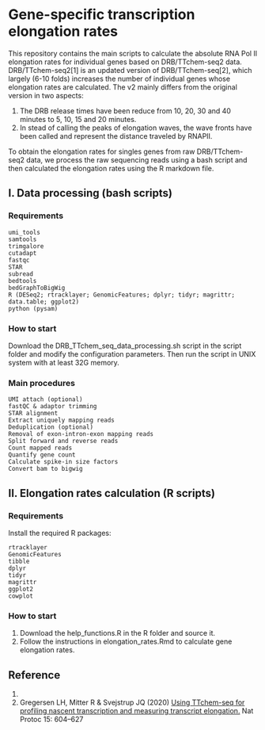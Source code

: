 # Gene-specific transcription elongation rates

This repository contains the main scripts to calculate the absolute RNA Pol II elongation rates for individual genes based on DRB/TTchem-seq2 data.
DRB/TTchem-seq2[1] is an updated version of DRB/TTchem-seq[2], which largely (6-10 folds) increases the number of individual genes whose elongation rates are calculated. The v2 mainly differs from the original version in two aspects:

1. The DRB release times have been reduce from 10, 20, 30 and 40 minutes to 5, 10, 15 and 20 minutes.
2. In stead of calling the peaks of elongation waves, the wave fronts have been called and represent the distance traveled by RNAPII.

To obtain the elongation rates for singles genes from raw DRB/TTchem-seq2 data, we process the raw sequencing reads using a bash script and then calculated the elongation rates using the R markdown file. 

## I. Data processing (bash scripts)

### Requirements

```
umi_tools
samtools
trimgalore
cutadapt
fastqc
STAR
subread
bedtools
bedGraphToBigWig
R (DESeq2; rtracklayer; GenomicFeatures; dplyr; tidyr; magrittr; data.table; ggplot2)
python (pysam)
```

### How to start

Download the DRB_TTchem_seq_data_processing.sh script in the script folder and modify the configuration parameters. Then run the script in UNIX system with at least 32G memory.

### Main procedures

```
UMI attach (optional)
fastQC & adaptor trimming
STAR alignment
Extract uniquely mapping reads
Deduplication (optional)
Removal of exon-intron-exon mapping reads
Split forward and reverse reads
Count mapped reads
Quantify gene count
Calculate spike-in size factors
Convert bam to bigwig
```


## II. Elongation rates calculation (R scripts)

### Requirements

Install the required R packages:

```
rtracklayer
GenomicFeatures
tibble
dplyr
tidyr
magrittr
ggplot2
cowplot
```

### How to start 

1.  Download the help_functions.R in the R folder and source it.
2.  Follow the instructions in elongation_rates.Rmd to calculate gene elongation rates.


## Reference 

1. 
2. Gregersen LH, Mitter R & Svejstrup JQ (2020) [Using TTchem-seq for profiling nascent transcription and measuring transcript elongation.](https://doi.org/10.1038/s41596-019-0262-3) Nat Protoc 15: 604–627
